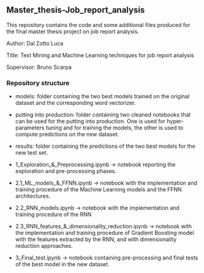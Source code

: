 ## Master_thesis-Job_report_analysis

This repository contains the code and some additional files produced for the final master thesis project on job report analysis.

Author: Dal Zotto Luca

Title: Text Mining and Machine Learning techniques for job report analysis

Supervisor: Bruno Scarpa


### Repository structure

- models:
  folder containing the two best models trained on the original dataset and the corresponding word
  vectorizer.

- putting into production:
  folder containing two cleaned notebooks that can be used for the putting into production.
  One is used for hyper-parameters tuning and for training the models, the other is used
  to compute predictions on the new dataset.

- results: 
  folder containing the predictions of the two best models for the new test set.


- 1_Exploration_&_Preprocessing.ipynb -> notebook reporting the exploration and 
					 pre-processing phases.

- 2.1_ML_models_&_FFNN.ipynb -> notebook with the implementation and training procedure of 
			        the Machine Learning models and the FFNN architectures.

- 2.2_RNN_models.ipynb -> notebook with the implementation and training procedure of the RNN

- 2.3_RNN_features_&_dimensionality_reduction.ipynb -> notebook with the implementation and
				training procedure of Gradient Boosting model with the 
				features extracted by the RNN, and with dimensionality 
				reduction approaches.

- 3_Final_test.ipynb -> notebook containing pre-processing and final tests of the best model
			in the new dataset.

